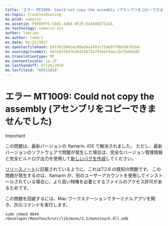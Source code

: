 ```yaml
---
title: 'エラー MT1009: Could not copy the assembly (アセンブリをコピーできませんでした)'
ms.topic: troubleshooting
ms.prod: xamarin
ms.assetid: F9FEDFF5-C84C-42B4-8F25-E34846E7315A
ms.technology: xamarin-ios
author: lobrien
ms.author: laobri
ms.date: 03/21/2017
ms.openlocfilehash: b01701566cec88ad4a1493cf5ab9778bd38792b0
ms.sourcegitcommit: b07e0259d7b30413673a793ebf4aec2b75bb9285
ms.translationtype: MT
ms.contentlocale: ja-JP
ms.lasthandoff: 07/26/2019
ms.locfileid: "68511818"
---
```

# <a name="error-mt1009-could-not-copy-the-assembly"></a>エラー MT1009: Could not copy the assembly (アセンブリをコピーできませんでした)

> [!IMPORTANT]
> この問題は、最新バージョンの Xamarin. iOS で解決されました。 ただし、最新バージョンのソフトウェアで問題が発生した場合は、完全なバージョン管理情報と完全ビルドログ出力を使用して[新しいバグを作成](~/cross-platform/troubleshooting/questions/howto-file-bug.md)してください。

[リリースノート](https://github.com/xamarin/release-notes-archive/blob/master/release-notes/ios/xamarin.ios_7/xamarin.ios_7.2/index.md)に記載されているように、これは7.2.6 の既知の問題です。 この問題が発生するのは、Xamarin が、別のユーザーアカウントを使用してインストールされている場合に、より高い特権を必要とするファイルのアクセス許可があるためです。

この問題を回避するには、Mac ワークステーションでターミナルアプリを開き、次のコマンドを実行します。

`sudo chmod 0644 /Developer/MonoTouch/usr/lib/mono/2.1/monotouch.dll.mdb`
